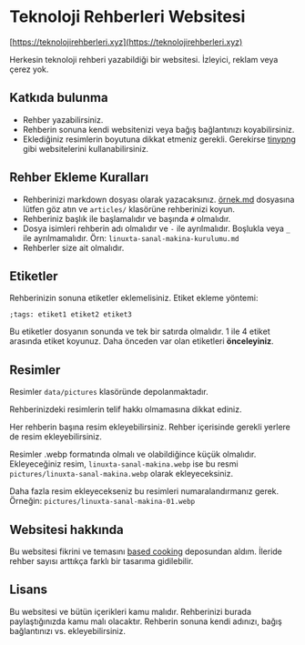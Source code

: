# Teknoloji Rehberleri Websitesi
[https://teknolojirehberleri.xyz](https://teknolojirehberleri.xyz)

Herkesin teknoloji rehberi yazabildiği bir websitesi. İzleyici, reklam veya çerez yok.

## Katkıda bulunma
- Rehber yazabilirsiniz.
- Rehberin sonuna kendi websitenizi veya bağış bağlantınızı koyabilirsiniz. 
- Eklediğiniz resimlerin boyutuna dikkat etmeniz gerekli. Gerekirse [tinypng](https://tinypng.com/) gibi websitelerini kullanabilirsiniz.

## Rehber Ekleme Kuralları
- Rehberinizi markdown dosyası olarak yazacaksınız. [örnek.md](örnek.md) dosyasına lütfen göz atın ve `articles/` klasörüne rehberinizi koyun.
- Rehberiniz başlık ile başlamalıdır ve başında `#` olmalıdır.
- Dosya isimleri rehberin adı olmalıdır ve `-` ile ayrılmalıdır. Boşlukla veya `_` ile ayrılmamalıdır. Örn: `linuxta-sanal-makina-kurulumu.md`
- Rehberler size ait olmalıdır.

## Etiketler
Rehberinizin sonuna etiketler eklemelisiniz. Etiket ekleme yöntemi:

`;tags: etiket1 etiket2 etiket3`

Bu etiketler dosyanın sonunda ve tek bir satırda olmalıdır.
1 ile 4 etiket arasında etiket koyunuz. Daha önceden var olan etiketleri **önceleyiniz**.

## Resimler
Resimler `data/pictures` klasöründe depolanmaktadır.

Rehberinizdeki resimlerin telif hakkı olmamasına dikkat ediniz.

Her rehberin başına resim ekleyebilirsiniz. Rehber içerisinde gerekli yerlere de resim ekleyebilirsiniz.

Resimler .webp formatında olmalı ve olabildiğince küçük olmalıdır. Ekleyeceğiniz resim, `linuxta-sanal-makina.webp` ise bu resmi `pictures/linuxta-sanal-makina.webp` olarak ekleyeceksiniz.

Daha fazla resim ekleyecekseniz bu resimleri numaralandırmanız gerek. Örneğin: `pictures/linuxta-sanal-makina-01.webp`

## Websitesi hakkında
Bu websitesi fikrini ve temasını [based cooking](https://github.com/LukeSmithxyz/based.cooking) deposundan aldım. İleride rehber sayısı arttıkça farklı bir tasarıma gidilebilir.

## Lisans
Bu websitesi ve bütün içerikleri kamu malıdır. Rehberinizi burada paylaştığınızda kamu malı olacaktır. Rehberin sonuna kendi adınızı, bağış bağlantınızı vs. ekleyebilirsiniz.

